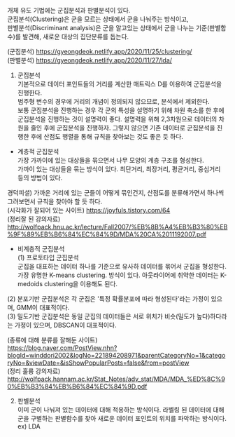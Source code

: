 개체 유도 기법에는 군집분석과 판별분석이 있다. <br>
군집분석(Clustering)은 군을 모르는 상태에서 군을 나눠주는 방식이고, <br>
판별분석(Discriminant analysis)은 군을 알고있는 상태에서 군을 나누는 기준(판별함수)를 발견해, 새로운 대상의 집단분류를 돕는다.

(군집분석) https://gyeongdeok.netlify.app/2020/11/25/clustering/ <br>
(판별분석) https://gyeongdeok.netlify.app/2020/11/27/lda/ 

1. 군집분석 <br>
 기본적으로 데이터 포인트들의 거리를 계산한 매트릭스 D를 이용하여 군집분석을 진행한다. <br>
 범주형 변수의 경우에 거리의 개념이 정의되지 않으므로, 분석에서 제외한다. <br>
 보통 군집분석을 진행하는 경우 각 군의 특성을 설명하기 위해 차원 축소를 한 후에 군집분석을 진행하는 것이 설명력이 좋다. 설명력을 위해 2,3차원으로 데이터의 차원을 줄인 후에 군집분석을 진행하자. 그렇지 않으면 기존 데이터로 군집분석을 진행한 후에 산점도 행렬을 통해 규칙을 찾아보는 것도 좋은 듯 하다.
 
- 계층적 군집분석<br>
 가장 가까이에 있는 대상들을 묶으면서 나무 모양의 계층 구조를 형성한다. <br>
 가까이 있는 대상들을 묶는 방식이 있다. 최단거리, 최장거리, 평균거리, 중심거리 등의 방법이 있다. <br>
 
 경덕피셜) 가까운 거리에 있는 군들이 어떻게 묶인건지, 산점도를 분류해가면서 하나씩 그려보면서 규칙을 찾아야 할 듯 하다. <br>
 (시각화가 잘되어 있는 사이트) https://joyfuls.tistory.com/64 <br>
 (정리잘 된 강의자료) <br> http://wolfpack.hnu.ac.kr/lecture/Fall2007/%EB%8B%A4%EB%B3%80%EB%9F%89%EB%B6%84%EC%84%9D/MDA%20CA%2011192007.pdf
 
 - 비계층적 군집분석<br> 
  (1) 프로토타입 군집분석<br>
   군집을 대표하는 데이터 하나를 기준으로 유사하 데이터를 묶어서 군집을 형성한다. <br>
   가장 유명한 K-means clustering. 방식이 있다. 아웃라이어에 취약한 데이터는 K-medoids clustering을 이용해도 된다.<br>
 
  (2) 분포기반 군집분석은 각 군집은 '특정 확률분포에 따라 형성된다'라는 가정이 있으며, GMM이 대표적이다.<br>
  (3) 밀도기반 군집분석은 동일 군집의 데이터들은 서로 위치가 비슷(밀도가 높다)하다라는 가정이 있으며, DBSCAN이 대표적이다.
 
 (종류에 대해 분류를 잘해둔 사이트)<br> https://blog.naver.com/PostView.nhn?blogId=winddori2002&logNo=221894208971&parentCategoryNo=1&categoryNo=&viewDate=&isShowPopularPosts=false&from=postView <br>
 (정리 훌륭 강의자료) <br>http://wolfpack.hannam.ac.kr/Stat_Notes/adv_stat/MDA/MDA_%ED%8C%90%EB%B3%84%EB%B6%84%EC%84%9D.pdf
 
 2. 판별분석 <br>
  이미 군이 나눠져 있는 데이터에 대해 적용하는 방식이다. 라벨링 된 데이터에 대해 군을 구별하는 판별함수를 찾아 새로운 데이터 포인트의 위치를 파악하는 방식이다.
  ex) LDA
